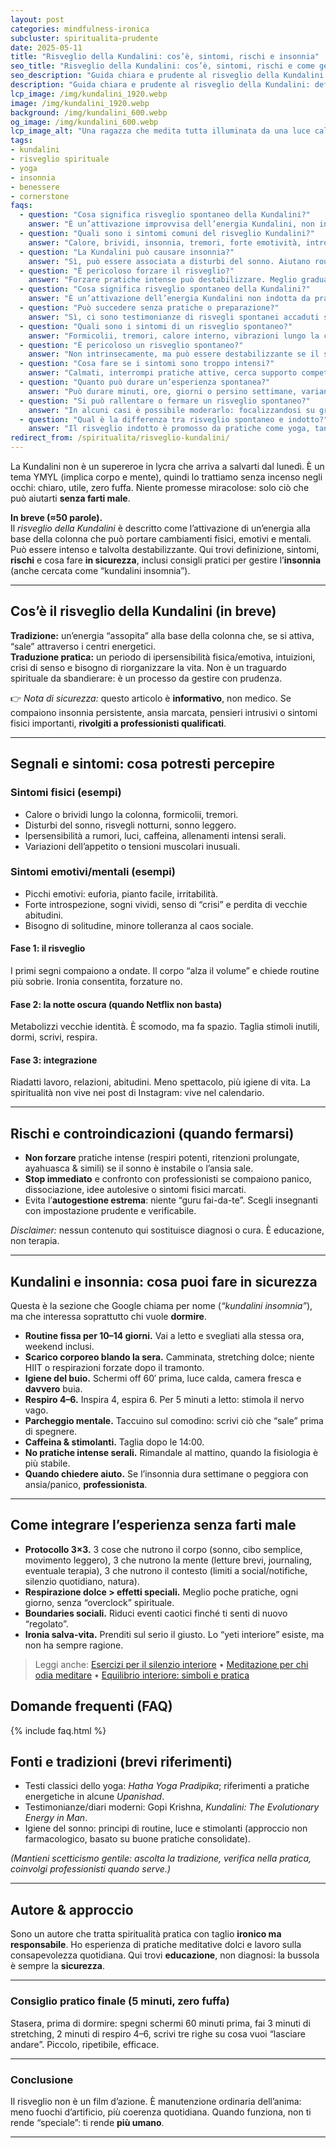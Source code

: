 ```yaml
---
layout: post
categories: mindfulness-ironica
subcluster: spiritualita-prudente
date: 2025-05-11
title: "Risveglio della Kundalini: cos’è, sintomi, rischi e insonnia"
seo_title: "Risveglio della Kundalini: cos’è, sintomi, rischi e come gestire l’insonnia"
seo_description: "Guida chiara e prudente al risveglio della Kundalini: sintomi, rischi e consigli pratici per gestire insonnia e ansia senza fuffa."
description: "Guida chiara e prudente al risveglio della Kundalini: definizione, segnali, possibili rischi e consigli per gestire insonnia e ansia, con FAQ e fonti."
lcp_image: /img/kundalini_1920.webp
image: /img/kundalini_1920.webp
background: /img/kundalini_600.webp
og_image: /img/kundalini_600.webp
lcp_image_alt: "Una ragazza che medita tutta illuminata da una luce calda in stile risveglio kundalini"
tags:
- kundalini
- risveglio spirituale
- yoga
- insonnia
- benessere
- cornerstone
faqs:
  - question: "Cosa significa risveglio spontaneo della Kundalini?"
    answer: "È un’attivazione improvvisa dell’energia Kundalini, non indotta da pratiche specifiche. Può causare sintomi fisici ed emotivi intensi, perciò va gestita con prudenza e supporto."
  - question: "Quali sono i sintomi comuni del risveglio Kundalini?"
    answer: "Calore, brividi, insonnia, tremori, forte emotività, introspezione e bisogno di solitudine."
  - question: "La Kundalini può causare insonnia?"
    answer: "Sì, può essere associata a disturbi del sonno. Aiutano routine fisse, respiro dolce e riduzione degli stimoli serali."
  - question: "È pericoloso forzare il risveglio?"
    answer: "Forzare pratiche intense può destabilizzare. Meglio gradualità, supervisione e regole di sicurezza."
  - question: "Cosa significa risveglio spontaneo della Kundalini?"
    answer: "È un’attivazione dell’energia Kundalini non indotta da pratiche formali, spesso improvvisa, che può manifestarsi in reazioni fisiche, emotive o spirituali intense."
  - question: "Può succedere senza pratiche o preparazione?"
    answer: "Sì, ci sono testimonianze di risvegli spontanei accaduti senza meditazione, yoga o tecniche strutturate, anche se questi casi sono imprevedibili e spesso più difficili da integrare."
  - question: "Quali sono i sintomi di un risveglio spontaneo?"
    answer: "Formicolii, tremori, calore interno, vibrazioni lungo la colonna, alterazioni del sonno, fluttuazioni emotive, visioni interiori o sensazioni di espansione."
  - question: "È pericoloso un risveglio spontaneo?"
    answer: "Non intrinsecamente, ma può essere destabilizzante se il sistema nervoso o psicologico non è pronto. Occorre cautela, supporto e gradualità."
  - question: "Cosa fare se i sintomi sono troppo intensi?"
    answer: "Calmati, interrompi pratiche attive, cerca supporto competente, pratica tecniche di grounding e respiri leggeri per ridurre l’eccesso energetico."
  - question: "Quanto può durare un’esperienza spontanea?"
    answer: "Può durare minuti, ore, giorni o persino settimane, variando moltissimo da persona a persona."
  - question: "Si può rallentare o fermare un risveglio spontaneo?"
    answer: "In alcuni casi è possibile moderarlo: focalizzandosi su grounding, attività concrete, tecniche di rilassamento e limiti alle pratiche energetiche."
  - question: "Qual è la differenza tra risveglio spontaneo e indotto?"
    answer: "Il risveglio indotto è promosso da pratiche come yoga, tantra, meditazione; il spontaneo avviene senza causa definita. Il contesto, l’intensità e l’integrazione possono differire molto."
redirect_from: /spiritualita/risveglio-kundalini/
---
```

La Kundalini non è un supereroe in lycra che arriva a salvarti dal lunedì. È un tema YMYL (implica corpo e mente), quindi lo trattiamo senza incenso negli occhi: chiaro, utile, zero fuffa. Niente promesse miracolose: solo ciò che può aiutarti **senza farti male**.

**In breve (≈50 parole).**  
Il *risveglio della Kundalini* è descritto come l’attivazione di un’energia alla base della colonna che può portare cambiamenti fisici, emotivi e mentali. Può essere intenso e talvolta destabilizzante. Qui trovi definizione, sintomi, **rischi** e cosa fare **in sicurezza**, inclusi consigli pratici per gestire l’**insonnia** (anche cercata come “kundalini insomnia”).

---

## Cos’è il risveglio della Kundalini (in breve)

**Tradizione:** un’energia “assopita” alla base della colonna che, se si attiva, “sale” attraverso i centri energetici.  
**Traduzione pratica:** un periodo di ipersensibilità fisica/emotiva, intuizioni, crisi di senso e bisogno di riorganizzare la vita. Non è un traguardo spirituale da sbandierare: è un processo da gestire con prudenza.

👉 *Nota di sicurezza:* questo articolo è **informativo**, non medico. Se compaiono insonnia persistente, ansia marcata, pensieri intrusivi o sintomi fisici importanti, **rivolgiti a professionisti qualificati**.

---

## Segnali e sintomi: cosa potresti percepire

### Sintomi fisici (esempi)

- Calore o brividi lungo la colonna, formicolii, tremori.  
- Disturbi del sonno, risvegli notturni, sonno leggero.  
- Ipersensibilità a rumori, luci, caffeina, allenamenti intensi serali.  
- Variazioni dell’appetito o tensioni muscolari inusuali.

### Sintomi emotivi/mentali (esempi)

- Picchi emotivi: euforia, pianto facile, irritabilità.  
- Forte introspezione, sogni vividi, senso di “crisi” e perdita di vecchie abitudini.  
- Bisogno di solitudine, minore tolleranza al caos sociale.

#### Fase 1: il risveglio
I primi segni compaiono a ondate. Il corpo “alza il volume” e chiede routine più sobrie. Ironia consentita, forzature no.

#### Fase 2: la notte oscura (quando Netflix non basta)
Metabolizzi vecchie identità. È scomodo, ma fa spazio. Taglia stimoli inutili, dormi, scrivi, respira.

#### Fase 3: integrazione
Riadatti lavoro, relazioni, abitudini. Meno spettacolo, più igiene di vita. La spiritualità non vive nei post di Instagram: vive nel calendario.

---

## Rischi e controindicazioni (quando fermarsi)

- **Non forzare** pratiche intense (respiri potenti, ritenzioni prolungate, ayahuasca & simili) se il sonno è instabile o l’ansia sale.  
- **Stop immediato** e confronto con professionisti se compaiono panico, dissociazione, idee autolesive o sintomi fisici marcati.  
- Evita l’**autogestione estrema**: niente “guru fai-da-te”. Scegli insegnanti con impostazione prudente e verificabile.

*Disclaimer:* nessun contenuto qui sostituisce diagnosi o cura. È educazione, non terapia.

---

## Kundalini e insonnia: cosa puoi fare in sicurezza

Questa è la sezione che Google chiama per nome (*“kundalini insomnia”*), ma che interessa soprattutto chi vuole **dormire**.

- **Routine fissa per 10–14 giorni.** Vai a letto e svegliati alla stessa ora, weekend inclusi.  
- **Scarico corporeo blando la sera.** Camminata, stretching dolce; niente HIIT o respirazioni forzate dopo il tramonto.  
- **Igiene del buio.** Schermi off 60′ prima, luce calda, camera fresca e **davvero** buia.  
- **Respiro 4–6.** Inspira 4, espira 6. Per 5 minuti a letto: stimola il nervo vago.  
- **Parcheggio mentale.** Taccuino sul comodino: scrivi ciò che “sale” prima di spegnere.  
- **Caffeina & stimolanti.** Taglia dopo le 14:00.  
- **No pratiche intense serali.** Rimandale al mattino, quando la fisiologia è più stabile.  
- **Quando chiedere aiuto.** Se l’insonnia dura settimane o peggiora con ansia/panico, **professionista**.

---

## Come integrare l’esperienza senza farti male

- **Protocollo 3×3.** 3 cose che nutrono il corpo (sonno, cibo semplice, movimento leggero), 3 che nutrono la mente (letture brevi, journaling, eventuale terapia), 3 che nutrono il contesto (limiti a social/notifiche, silenzio quotidiano, natura).  
- **Respirazione dolce > effetti speciali.** Meglio poche pratiche, ogni giorno, senza “overclock” spirituale.  
- **Boundaries sociali.** Riduci eventi caotici finché ti senti di nuovo “regolato”.  
- **Ironia salva-vita.** Prenditi sul serio il giusto. Lo “yeti interiore” esiste, ma non ha sempre ragione.

> Leggi anche: [Esercizi per il silenzio interiore](/crescita-autentica/esercizi-silenzio-interiore/) • [Meditazione per chi odia meditare](/spiritualita/meditazione-per-chi-odia-meditare/) • [Equilibrio interiore: simboli e pratica](/spiritualita/equilibrio/)


## Domande frequenti (FAQ)

{% include faq.html %}


## Fonti e tradizioni (brevi riferimenti)

- Testi classici dello yoga: *Hatha Yoga Pradipika*; riferimenti a pratiche energetiche in alcune *Upanishad*.  
- Testimonianze/diari moderni: Gopi Krishna, *Kundalini: The Evolutionary Energy in Man*.  
- Igiene del sonno: principi di routine, luce e stimolanti (approccio non farmacologico, basato su buone pratiche consolidate).

*(Mantieni scetticismo gentile: ascolta la tradizione, verifica nella pratica, coinvolgi professionisti quando serve.)*

---

## Autore & approccio

Sono un autore che tratta spiritualità pratica con taglio **ironico ma responsabile**. Ho esperienza di pratiche meditative dolci e lavoro sulla consapevolezza quotidiana. Qui trovi **educazione**, non diagnosi: la bussola è sempre la **sicurezza**.

---

### Consiglio pratico finale (5 minuti, zero fuffa)

Stasera, prima di dormire: spegni schermi 60 minuti prima, fai 3 minuti di stretching, 2 minuti di respiro 4–6, scrivi tre righe su cosa vuoi “lasciare andare”. Piccolo, ripetibile, efficace.

---

### Conclusione

Il risveglio non è un film d’azione. È manutenzione ordinaria dell’anima: meno fuochi d’artificio, più coerenza quotidiana. Quando funziona, non ti rende “speciale”: ti rende **più umano**.

---
